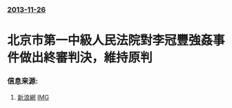 ### [2013-11-26](/news/2013/11/26/index.md)

##### 
#  北京市第一中級人民法院對李冠豐強姦事件做出終審判決，維持原判 




### 信息来源:

1. [新浪網](http://ent.sina.com.cn/s/m/w/2013-11-27/10034050385.shtml) [IMG](http://i1.sinaimg.cn/ent/s/m/w/2013-11-27/U8711P28T3D4050385F326DT20131127100910.jpg)
